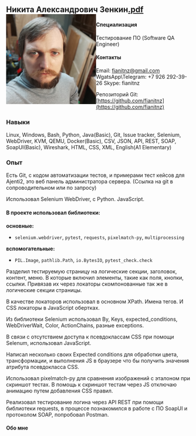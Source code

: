 ## Никита Александрович Зенкин<img src="photo.jpg" width="245rem" align="left"/><a href="Никита Александрович Зенкин.pdf">.pdf</a>

#### Специализация
Тестирование ПО (Software QA Engineer)

#### Контакты
Email: fianitnz@gmail.com  WgatsApp\Telegram: +7 926 292-39-26 Skype: fianitnz

Репозиторий Git: [https://github.com/fianitnz](https://github.com/fianitnz)

### Навыки
Linux, Windows, Bash, Python, Java(Basic), Git, Issue tracker, Selenium, WebDriver, KVM, QEMU, Docker(Basic), CSV, JSON, API, REST, SOAP, SoapUI(Basic), Wireshark, HTML, CSS, XML, English(A1 Elementary)

### Опыт

Есть Git, с кодом автоматизации тестов, и примерами тест кейсов для Ajenti2, это веб панель администратора сервера. (Ссылка на git в сопроводительном или по запросу)


Использовал Selenium WebDriver, с Python. JavaScript.

#### **В проекте использовал библиотеки:**

**основные:**
- `selenium.webdriver`, `pytest`, `requests`, `pixelmatch-py`, `multiprocessing`

**вспомогательные:**
- `PIL.Image`, `pathlib.Path`, `io.BytesIO`, `pytest_check.check`

Разделил тестируемую страницу на логические секции, заголовок, контент, меню. В которые включил элементы, такие как поля, кнопки, ссылки. Привязав их через локаторы скомпонованные так же в логические секции страницы.

В качестве локаторов использовал в основном XPath. Имена тегов. И CSS локаторы в JavaScript обертках.

Из библиотеки Selenium использовал By, Keys, expected_conditions, WebDriverWait, Color, ActionChains, разные exceptions.

В связи с отсутствием доступа к псевдоклассам CSS при помощи Selenum, использовал JavaScript.

Написал несколько своих Expected conditions для обработки цвета, трансформации, и выполнения JS в браузере что бы получить значения атрибута псевдокласса CSS.

Использовал pixelmatch-py для сравнения изображений с эталоном при скриншот тестах.
В помощь к скриншот тестам через JS отключаю анимацию путем добавления CSS правил.

Реализовал тестирование логина через API REST при помощи библиотеки requests, в процессе познакомился в работе с ПО SoapUI и протоколом SOAP, попробовал Postman.

#### Обо мне
